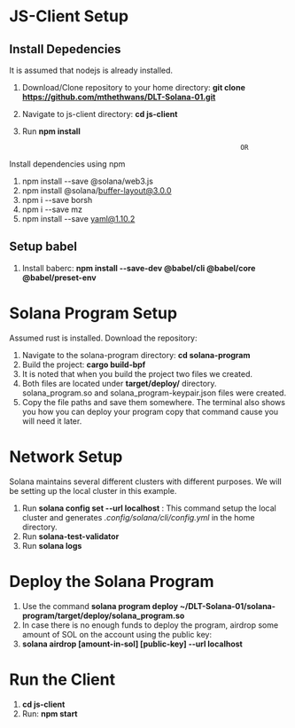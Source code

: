 # JS-Client Setup
## Install Depedencies
It is assumed that nodejs is already installed.

1. Download/Clone repository to your home directory: **git clone https://github.com/mthethwans/DLT-Solana-01.git**
3. Navigate to js-client directory: **cd js-client**
4. Run **npm install**

                                                              OR

Install dependencies using npm
1. npm install --save @solana/web3.js
2. npm install @solana/buffer-layout@3.0.0
3. npm i --save borsh
4. npm i --save mz
5. npm install --save yaml@1.10.2

## Setup babel
1. Install baberc: **npm install --save-dev @babel/cli @babel/core @babel/preset-env**

# Solana Program Setup
Assumed rust is installed. Download the repository:
1. Navigate to the solana-program directory: **cd solana-program**
2. Build the project: **cargo build-bpf**
3. It is noted that when you build the project two files we created.
4. Both files are located under **target/deploy/** directory. solana_program.so and solana_program-keypair.json files were created.
5. Copy the file paths and save them somewhere. The terminal also shows you how you can deploy your program copy that command cause you will need it later.

# Network Setup
Solana maintains several different clusters with different purposes. We will be setting up the local cluster in this example.

1. Run **solana config set --url localhost** : This command setup the local cluster and generates *.config/solana/cli/config.yml* in the home directory.
2. Run **solana-test-validator**
3. Run **solana logs**

# Deploy the Solana Program
1. Use the command **solana program deploy ~/DLT-Solana-01/solana-program/target/deploy/solana_program.so**
2. In case there is no enough funds to deploy the program, airdrop some amount of SOL on the account using the public key: 
3. **solana airdrop [amount-in-sol] [public-key] --url localhost**

# Run the Client
1. **cd js-client**
2. Run: **npm start** 
